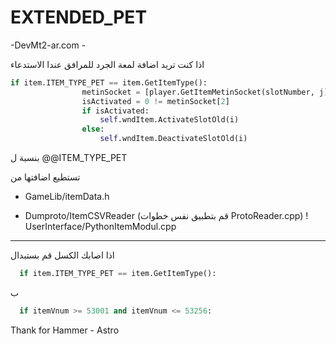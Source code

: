 # EXTENDED_PET
-DevMt2-ar.com -

اذا كنت تريد اضافة لمعة الجرد للمرافق عندا الاستدعاء

```python
if item.ITEM_TYPE_PET == item.GetItemType():
				metinSocket = [player.GetItemMetinSocket(slotNumber, j) for j in xrange(player.METIN_SOCKET_MAX_NUM)]# <!> globalSlotNumber may be different <!>
				isActivated = 0 != metinSocket[2]
				if isActivated:
					self.wndItem.ActivateSlotOld(i)
				else:
					self.wndItem.DeactivateSlotOld(i)
```

بنسبة ل @@ITEM_TYPE_PET

تستطيع اضافتها من 
- GameLib/itemData.h 
+ Dumproto/ItemCSVReader (قم بتطبيق نفس خطوات ProtoReader.cpp)
! UserInterface/PythonItemModul.cpp
-----------------------------------------
اذا اصابك الكسل قم بستبدال 

```python
  if item.ITEM_TYPE_PET == item.GetItemType():
```
ب 
```python
  if itemVnum >= 53001 and itemVnum <= 53256:
```

Thank for Hammer - Astro

